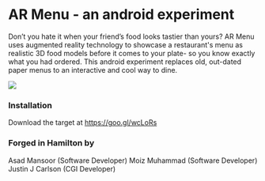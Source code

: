 # AR Menu - an android experiment

Don’t you hate it when your friend’s food looks tastier than yours? AR Menu uses augmented reality technology to showcase a restaurant's menu as realistic 3D food models before it comes to your plate- so you know exactly what you had ordered. This android experiment replaces old, out-dated paper menus to an interactive and cool way to dine.

![](https://github.com/asadmansr/ARMenu/blob/master/giphy.gif)

### Installation
Download the target at https://goo.gl/wcLoRs

### Forged in Hamilton by
Asad Mansoor (Software Developer)
Moiz Muhammad (Software Developer)
Justin J Carlson (CGI Developer)

